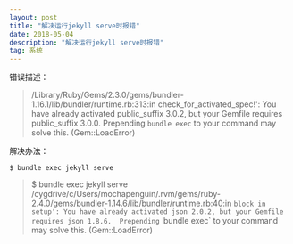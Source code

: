 ```yaml
---
layout: post
title: "解决运行jekyll serve时报错"
date: 2018-05-04
description: "解决运行jekyll serve时报错"
tag: 系统
---
```


﻿错误描述：

> /Library/Ruby/Gems/2.3.0/gems/bundler-1.16.1/lib/bundler/runtime.rb:313:in check_for_activated_spec!': You have already activated public_suffix 3.0.2, but your Gemfile requires public_suffix 3.0.0. Prepending `bundle exec` to your command may solve this. (Gem::LoadError)

解决办法：

```
$ bundle exec jekyll serve
```

> $ bundle exec jekyll serve
/cygdrive/c/Users/mochapenguin/.rvm/gems/ruby-2.4.0/gems/bundler-1.14.6/lib/bundler/runtime.rb:40:in `block in setup': You have already activated json 2.0.2, but your Gemfile requires json 1.8.6.  Prepending `bundle exec` to your command may solve this. (Gem::LoadError)
